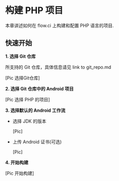 # 构建 PHP 项目

本章讲述如何在 flow.ci 上构建和配置 PHP 语言的项目.

## 快速开始

**1. 选择 Git 仓库**

所支持的 Git 仓库，具体信息请见 link to git_repo.md

[Pic 选择Git仓库]


**2. 选择 Git 仓库中的 Android 项目**


[Pic 选择 PHP 的项目]


**3. 选择默认的 Android 工作流**

- 选择 JDK 的版本

	[Pic] 
	
- 上传 Android 证书(可选)

	[Pic]

**4. 开始构建**

[Pic 开始构建] 
